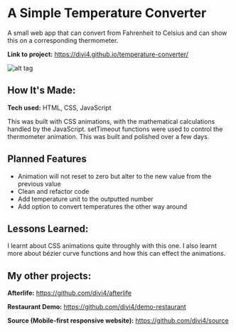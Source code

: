 # A Simple Temperature Converter
A small web app that can convert from Fahrenheit to Celsius and can show this on a corresponding thermometer.

**Link to project:** https://divi4.github.io/temperature-converter/

![alt tag](https://i.ibb.co/qYPy9qf/Screenshot-2021-05-24-Fahrenheit-to-Celsius-converter.png)

## How It's Made:

**Tech used:** HTML, CSS, JavaScript

This was built with CSS animations, with the mathematical calculations handled by the JavaScript. setTimeout functions were used to control the thermometer animation. This was built and polished over a few days.

## Planned Features

* Animation will not reset to zero but alter to the new value from the previous value
* Clean and refactor code
* Add temperature unit to the outputted number
* Add option to convert temperatures the other way around

## Lessons Learned:

I learnt about CSS animations quite throughly with this one. I also learnt more about bézier curve functions and how this can effect the animations.


## My other projects:

**Afterlife:** https://github.com/divi4/afterlife

**Restaurant Demo:** https://github.com/divi4/demo-restaurant

**Source (Mobile-first responsive website):** https://github.com/divi4/source



